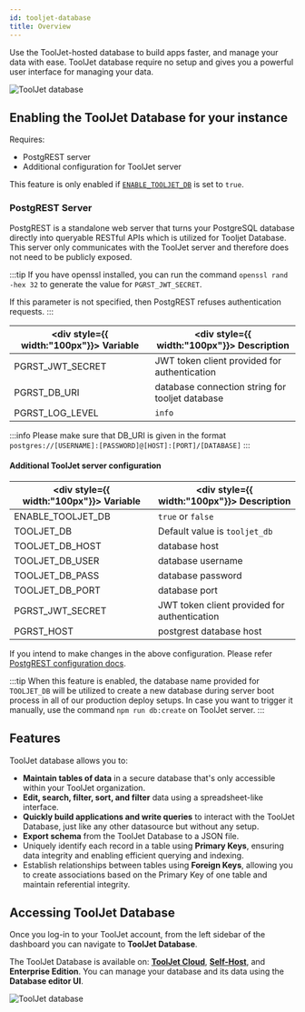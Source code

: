 ```yaml
---
id: tooljet-database
title: Overview
---
```


Use the ToolJet-hosted database to build apps faster, and manage your data with ease. ToolJet database require no setup and gives you a powerful user interface for managing your data.

<div style={{textAlign: 'center'}}>
    <img style={{ border:'0', marginBottom:'15px', borderRadius:'5px', boxShadow: '0px 1px 3px rgba(0, 0, 0, 0.2)' }} className="screenshot-full" src="/img/v2-beta/database/ux2/tjdb-v2.png" alt="ToolJet database" />
</div>

<div style={{paddingTop:'24px', paddingBottom:'24px'}}>

## Enabling the ToolJet Database for your instance

Requires:
- PostgREST server
- Additional configuration for ToolJet server

This feature is only enabled if [`ENABLE_TOOLJET_DB`](/docs/setup/env-vars#enable-tooljet-database--optional-) is set to `true`.

<div style={{paddingTop:'24px', paddingBottom:'24px'}}>

### PostgREST Server

PostgREST is a standalone web server that turns your PostgreSQL database directly into queryable RESTful APIs which is utilized for Tooljet Database. This server only communicates with the ToolJet server and therefore does not need to be publicly exposed.

:::tip
If you have openssl installed, you can run the 
command `openssl rand -hex 32` to generate the value for `PGRST_JWT_SECRET`.

If this parameter is not specified, then PostgREST refuses authentication requests.
:::

| <div style={{ width:"100px"}}> Variable  </div>         | <div style={{ width:"100px"}}> Description  </div>                                   |
| ------------------ | ----------------------------------------------- |
| PGRST_JWT_SECRET   | JWT token client provided for authentication    |
| PGRST_DB_URI       | database connection string for tooljet database |
| PGRST_LOG_LEVEL    | `info`                                          |

:::info
Please make sure that DB_URI is given in the format `postgres://[USERNAME]:[PASSWORD]@[HOST]:[PORT]/[DATABASE]`
:::

</div>

#### Additional ToolJet server configuration


| <div style={{ width:"100px"}}> Variable </div>           | <div style={{ width:"100px"}}> Description </div>                                  |
| ------------------ | -------------------------------------------- |
| ENABLE_TOOLJET_DB  | `true` or `false`                            |
| TOOLJET_DB         | Default value is `tooljet_db`                |
| TOOLJET_DB_HOST    | database host                                |
| TOOLJET_DB_USER    | database username                            |
| TOOLJET_DB_PASS    | database password                            |
| TOOLJET_DB_PORT    | database port                                |
| PGRST_JWT_SECRET   | JWT token client provided for authentication |
| PGRST_HOST         | postgrest database host                      |


If you intend to make changes in the above configuration. Please refer [PostgREST configuration docs](https://postgrest.org/en/stable/configuration.html#environment-variables).

:::tip
When this feature is enabled, the database name provided for `TOOLJET_DB` will be utilized to create a new database during server boot process in all of our production deploy setups.
In case you want to trigger it manually, use the command `npm run db:create` on ToolJet server.
:::

</div>

<div style={{paddingTop:'24px', paddingBottom:'24px'}}>

## Features

ToolJet database allows you to:

- **Maintain tables of data** in a secure database that's only accessible within your ToolJet organization.
- **Edit, search, filter, sort, and filter** data using a spreadsheet-like interface.
- **Quickly build applications and write queries** to interact with the ToolJet Database, just like any other datasource but without any setup.
- **Export schema** from the ToolJet Database to a JSON file.
- Uniquely identify each record in a table using **Primary Keys**, ensuring data integrity and enabling efficient querying and indexing.
- Establish relationships between tables using **Foreign Keys**, allowing you to create associations based on the Primary Key of one table and maintain referential integrity.

</div>

<div style={{paddingTop:'24px', paddingBottom:'24px'}}>

## Accessing ToolJet Database

Once you log-in to your ToolJet account, from the left sidebar of the dashboard you can navigate to **ToolJet Database**.

The ToolJet Database is available on: **[ToolJet Cloud](https://tooljet.com)**, **[Self-Host](/docs/setup/)**, and **Enterprise Edition**. You can manage your database and its data using the **Database editor UI**.

<div style={{textAlign: 'center'}}>
    <img style={{ border:'0', marginBottom:'15px', borderRadius:'5px', boxShadow: '0px 1px 3px rgba(0, 0, 0, 0.2)' }} className="screenshot-full" src="/img/v2-beta/database/ux2/tjdbside-v2.png" alt="ToolJet database" />
</div>

</div>


